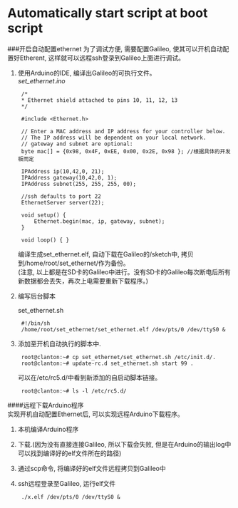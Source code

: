 Automatically start script at boot script
===

###开启自动配置ethernet
为了调试方便, 需要配置Galileo, 使其可以开机自动配置好Etherent, 这样就可以远程ssh登录到Galileo上面进行调试。

1. 使用Arduino的IDE, 编译出Galileo的可执行文件。     
	*set_ethernet.ino*

		/*
    	* Ethernet shield attached to pins 10, 11, 12, 13
		*/

		#include <Ethernet.h>

		// Enter a MAC address and IP address for your controller below.
		// The IP address will be dependent on your local network.
		// gateway and subnet are optional:
		byte mac[] = {0x98, 0x4F, 0xEE, 0x00, 0x2E, 0x98 }; //根据具体的开发板而定
		
		IPAddress ip(10,42,0, 21);
		IPAddress gateway(10,42,0, 1);
		IPAddress subnet(255, 255, 255, 00);
		
		//ssh defaults to port 22
		EthernetServer server(22);
		
		void setup() {
			Ethernet.begin(mac, ip, gateway, subnet);
		}

		void loop() { }
		
	编译生成set_ethernet.elf, 自动下载在Galileo的/sketch中, 拷贝到/home/root/set_ethernet/作为备份。   
	(注意, 以上都是在SD卡的Galileo中进行。没有SD卡的Galileo每次断电后所有新数据都会丢失，再次上电需要重新下载程序。)
		
2. 编写后台脚本
	
	set_ethernet.sh
	
		#!/bin/sh
		/home/root/set_ethernet/set_ethernet.elf /dev/pts/0 /dev/ttyS0 &
 

3. 添加至开机自动执行的脚本中.

		root@clanton:~# cp set_ethernet/set_ethernet.sh /etc/init.d/.
		root@clanton:~# update-rc.d set_ethernet.sh start 99 .
	可以在/etc/rc5.d/中看到新添加的自启动脚本链接。
		
		root@clanton:~# ls -l /etc/rc5.d/

####远程下载Arduino程序	
实现开机自动配置Ethernet后, 可以实现远程Arduino下载程序。

1. 本机编译Arduino程序
2. 下载.(因为没有直接连接Galileo, 所以下载会失败, 但是在Arduino的输出log中可以找到编译好的elf文件所在的路径)
3. 通过scp命令, 将编译好的elf文件远程拷贝到Galileo中
4. ssh远程登录至Galileo, 运行elf文件        
		
		./x.elf /dev/pts/0 /dev/ttyS0 &
